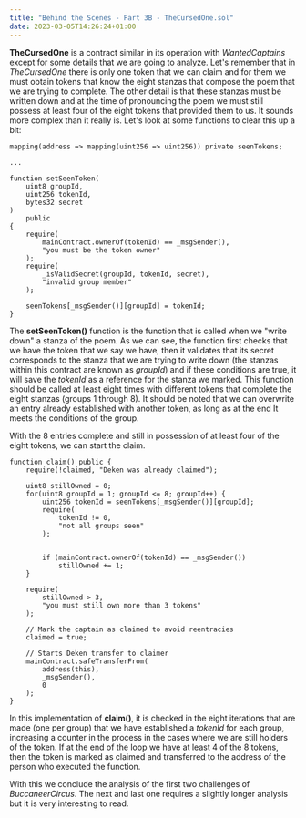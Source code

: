 ```yaml
---
title: "Behind the Scenes - Part 3B - TheCursedOne.sol"
date: 2023-03-05T14:26:24+01:00
---
```


**TheCursedOne** is a contract similar in its operation with *WantedCaptains* except for some details that we are going to analyze. Let's remember that in *TheCursedOne* there is only one token that we can claim and for them we must obtain tokens that know the eight stanzas that compose the poem that we are trying to complete. The other detail is that these stanzas must be written down and at the time of pronouncing the poem we must still possess at least four of the eight tokens that provided them to us. It sounds more complex than it really is. Let's look at some functions to clear this up a bit:

```solidity
mapping(address => mapping(uint256 => uint256)) private seenTokens;

...

function setSeenToken(
    uint8 groupId,
    uint256 tokenId,
    bytes32 secret
)
    public
{
    require(
        mainContract.ownerOf(tokenId) == _msgSender(),
        "you must be the token owner"
    );
    require(
        _isValidSecret(groupId, tokenId, secret),
        "invalid group member"
    );

    seenTokens[_msgSender()][groupId] = tokenId;
}
```

The **setSeenToken()** function is the function that is called when we "write down" a stanza of the poem. As we can see, the function first checks that we have the token that we say we have, then it validates that its secret corresponds to the stanza that we are trying to write down (the stanzas within this contract are known as *groupId*) and if these conditions are true, it will save the *tokenId* as a reference for the stanza we marked.
This function should be called at least eight times with different tokens that complete the eight stanzas (groups 1 through 8). It should be noted that we can overwrite an entry already established with another token, as long as at the end It meets the conditions of the group.

With the 8 entries complete and still in possession of at least four of the eight tokens, we can start the claim.

```solidity
function claim() public {
    require(!claimed, "Deken was already claimed");

    uint8 stillOwned = 0;
    for(uint8 groupId = 1; groupId <= 8; groupId++) {
        uint256 tokenId = seenTokens[_msgSender()][groupId];
        require(
            tokenId != 0,
            "not all groups seen"
        );


        if (mainContract.ownerOf(tokenId) == _msgSender())
            stillOwned += 1;
    }

    require(
        stillOwned > 3,
        "you must still own more than 3 tokens"
    );

    // Mark the captain as claimed to avoid reentracies
    claimed = true;

    // Starts Deken transfer to claimer
    mainContract.safeTransferFrom(
        address(this),
        _msgSender(),
        0
    );
}
```

In this implementation of **claim()**, it is checked in the eight iterations that are made (one per group) that we have established a *tokenId* for each group, increasing a counter in the process in the cases where we are still holders of the token. If at the end of the loop we have at least 4 of the 8 tokens, then the token is marked as claimed and transferred to the address of the person who executed the function.

With this we conclude the analysis of the first two challenges of *BuccaneerCircus*. The next and last one requires a slightly longer analysis but it is very interesting to read.
